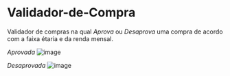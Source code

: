 # Validador-de-Compra

Validador de compras na qual _Aprova_ ou _Desaprova_ uma compra de acordo com a faixa étaria e da renda mensal.

_Aprovada_
![image](https://github.com/GustavoOfSmach/Validador-de-Compra/assets/76416937/727ea4e1-01b6-4b87-a3c0-67c7b68db7cc)



_Desaprovada_
![image](https://github.com/GustavoOfSmach/Validador-de-Compra/assets/76416937/851f9c98-4c42-4215-95bb-6abcf9ff075c)

